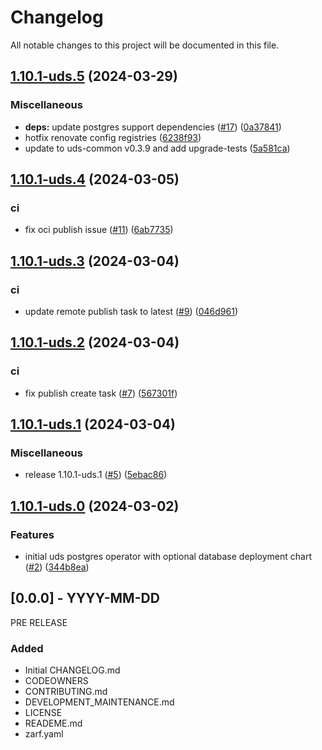 # Changelog

All notable changes to this project will be documented in this file.

## [1.10.1-uds.5](https://github.com/defenseunicorns/uds-package-postgres-operator/compare/v1.10.1-uds.4...v1.10.1-uds.5) (2024-03-29)


### Miscellaneous

* **deps:** update postgres support dependencies ([#17](https://github.com/defenseunicorns/uds-package-postgres-operator/issues/17)) ([0a37841](https://github.com/defenseunicorns/uds-package-postgres-operator/commit/0a3784196133d7495b4f38b4a4edea7e4c5dc632))
* hotfix renovate config registries ([6238f93](https://github.com/defenseunicorns/uds-package-postgres-operator/commit/6238f9367ebb3d0a42b20722eb4a8186c6705137))
* update to uds-common v0.3.9 and add upgrade-tests ([5a581ca](https://github.com/defenseunicorns/uds-package-postgres-operator/commit/5a581ca1914eb185312905ad2dbe057dd382b370))

## [1.10.1-uds.4](https://github.com/defenseunicorns/uds-package-postgres-operator/compare/v1.10.1-uds.3...v1.10.1-uds.4) (2024-03-05)


### ci

* fix oci publish issue ([#11](https://github.com/defenseunicorns/uds-package-postgres-operator/issues/11)) ([6ab7735](https://github.com/defenseunicorns/uds-package-postgres-operator/commit/6ab7735dce5b61de9f4589f51ad5c7a14397e8d4))

## [1.10.1-uds.3](https://github.com/defenseunicorns/uds-package-postgres-operator/compare/v1.10.1-uds.2...v1.10.1-uds.3) (2024-03-04)


### ci

* update remote publish task to latest ([#9](https://github.com/defenseunicorns/uds-package-postgres-operator/issues/9)) ([046d961](https://github.com/defenseunicorns/uds-package-postgres-operator/commit/046d96157bc22dfc1164685eb9d6f2c84fde2302))

## [1.10.1-uds.2](https://github.com/defenseunicorns/uds-package-postgres-operator/compare/v1.10.1-uds.1...v1.10.1-uds.2) (2024-03-04)


### ci

* fix publish create task ([#7](https://github.com/defenseunicorns/uds-package-postgres-operator/issues/7)) ([567301f](https://github.com/defenseunicorns/uds-package-postgres-operator/commit/567301f92b6be6f705532fd332087422521a82dc))

## [1.10.1-uds.1](https://github.com/defenseunicorns/uds-package-postgres-operator/compare/v1.10.1-uds.0...v1.10.1-uds.1) (2024-03-04)


### Miscellaneous

* release 1.10.1-uds.1 ([#5](https://github.com/defenseunicorns/uds-package-postgres-operator/issues/5)) ([5ebac86](https://github.com/defenseunicorns/uds-package-postgres-operator/commit/5ebac865bd256ec9a3e5dc9518acf5843b707abe))

## [1.10.1-uds.0](https://github.com/defenseunicorns/uds-package-postgres-operator/compare/v1.10.1-uds.0...v1.10.1-uds.0) (2024-03-02)


### Features

* initial uds postgres operator with optional database deployment chart ([#2](https://github.com/defenseunicorns/uds-package-postgres-operator/issues/2)) ([344b8ea](https://github.com/defenseunicorns/uds-package-postgres-operator/commit/344b8eaf412c864344411de0d6a62ef01e6f7485))

## [0.0.0] - YYYY-MM-DD
PRE RELEASE

### Added
- Initial CHANGELOG.md
- CODEOWNERS
- CONTRIBUTING.md
- DEVELOPMENT_MAINTENANCE.md
- LICENSE
- READEME.md
- zarf.yaml
